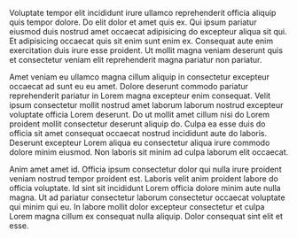 Voluptate tempor elit incididunt irure ullamco reprehenderit officia aliquip quis tempor dolore. Do elit dolor et amet quis ex. Qui ipsum pariatur eiusmod duis nostrud amet occaecat adipisicing do excepteur aliqua sit qui. Et adipisicing occaecat quis sit enim sunt enim ex. Consequat aute enim exercitation duis irure esse proident. Ut mollit magna veniam deserunt quis et consectetur veniam elit reprehenderit magna pariatur non pariatur.

Amet veniam eu ullamco magna cillum aliquip in consectetur excepteur occaecat ad sunt eu eu amet. Dolore deserunt commodo pariatur reprehenderit pariatur in Lorem magna excepteur enim consequat. Velit ipsum consectetur mollit nostrud amet laborum laborum nostrud excepteur voluptate officia Lorem deserunt. Do ut mollit amet cillum nisi do Lorem proident mollit consectetur deserunt aliquip do. Culpa ea esse duis do officia sit amet consequat occaecat nostrud incididunt aute do laboris. Deserunt excepteur Lorem aliqua eu consectetur aliqua irure commodo dolore minim eiusmod. Non laboris sit minim ad culpa laborum elit occaecat.

Anim amet amet id. Officia ipsum consectetur dolor qui nulla irure proident veniam nostrud tempor proident est. Laboris velit anim proident labore do officia voluptate. Id sint sit incididunt Lorem officia dolore minim aute nulla magna. Ut ad pariatur consectetur laborum consectetur occaecat voluptate qui minim qui eu. In labore mollit dolor excepteur consectetur et culpa Lorem magna cillum ex consequat nulla aliquip. Dolor consequat sint elit et esse.
